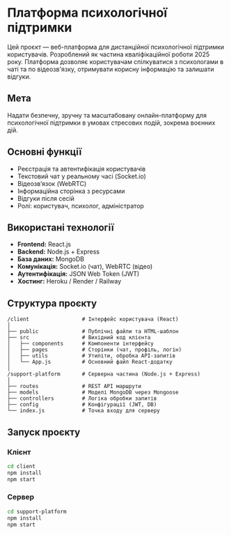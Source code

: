 # Платформа психологічної підтримки

Цей проєкт — веб-платформа для дистанційної психологічної підтримки користувачів. Розроблений як частина кваліфікаційної роботи 2025 року. Платформа дозволяє користувачам спілкуватися з психологами в чаті та по відеозв'язку, отримувати корисну інформацію та залишати відгуки.

## Мета
Надати безпечну, зручну та масштабовану онлайн-платформу для психологічної підтримки в умовах стресових подій, зокрема воєнних дій.

## Основні функції
- Реєстрація та автентифікація користувачів
- Текстовий чат у реальному часі (Socket.io)
- Відеозв’язок (WebRTC)
- Інформаційна сторінка з ресурсами
- Відгуки після сесій
- Ролі: користувач, психолог, адміністратор

## Використані технології
- **Frontend:** React.js
- **Backend:** Node.js + Express
- **База даних:** MongoDB
- **Комунікація:** Socket.io (чат), WebRTC (відео)
- **Аутентифікація:** JSON Web Token (JWT)
- **Хостинг:** Heroku / Render / Railway

## Структура проєкту
```
/client                 # Інтерфейс користувача (React)
│
├── public              # Публічні файли та HTML-шаблон
├── src                 # Вихідний код клієнта
│   ├── components      # Компоненти інтерфейсу
│   ├── pages           # Сторінки (чат, профіль, логін)
│   ├── utils           # Утиліти, обробка API-запитів
│   └── App.js          # Основний файл React-додатку
│
/support-platform       # Серверна частина (Node.js + Express)
│
├── routes              # REST API маршрути
├── models              # Моделі MongoDB через Mongoose
├── controllers         # Логіка обробки запитів
├── config              # Конфігурації (JWT, DB)
└── index.js            # Точка входу для серверу
```

## Запуск проєкту

### Клієнт
```bash
cd client
npm install
npm start
```

### Сервер
```bash
cd support-platform
npm install
npm start
```
